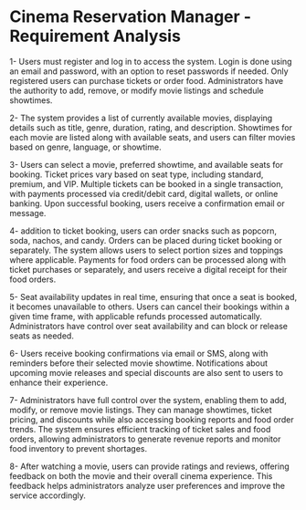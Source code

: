 # Cinema Reservation Manager - Requirement Analysis

1- Users must register and log in to access the system. Login is done using an email and password, with an option to reset passwords if needed. Only registered users can purchase tickets or order food. Administrators have the authority to add, remove, or modify movie listings and schedule showtimes.

2- The system provides a list of currently available movies, displaying details such as title, genre, duration, rating, and description. Showtimes for each movie are listed along with available seats, and users can filter movies based on genre, language, or showtime.

3- Users can select a movie, preferred showtime, and available seats for booking. Ticket prices vary based on seat type, including standard, premium, and VIP. Multiple tickets can be booked in a single transaction, with payments processed via credit/debit card, digital wallets, or online banking. Upon successful booking, users receive a confirmation email or message.

4-  addition to ticket booking, users can order snacks such as popcorn, soda, nachos, and candy. Orders can be placed during ticket booking or separately. The system allows users to select portion sizes and toppings where applicable. Payments for food orders can be processed along with ticket purchases or separately, and users receive a digital receipt for their food orders.

5- Seat availability updates in real time, ensuring that once a seat is booked, it becomes unavailable to others. Users can cancel their bookings within a given time frame, with applicable refunds processed automatically. Administrators have control over seat availability and can block or release seats as needed.

6- Users receive booking confirmations via email or SMS, along with reminders before their selected movie showtime. Notifications about upcoming movie releases and special discounts are also sent to users to enhance their experience.

7- Administrators have full control over the system, enabling them to add, modify, or remove movie listings. They can manage showtimes, ticket pricing, and discounts while also accessing booking reports and food order trends. The system ensures efficient tracking of ticket sales and food orders, allowing administrators to generate revenue reports and monitor food inventory to prevent shortages.

8- After watching a movie, users can provide ratings and reviews, offering feedback on both the movie and their overall cinema experience. This feedback helps administrators analyze user preferences and improve the service accordingly.



